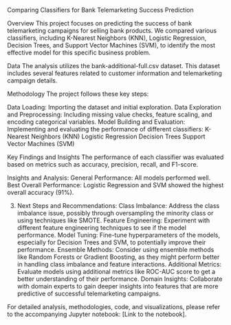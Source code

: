 Comparing Classifiers for Bank Telemarketing Success Prediction

Overview
This project focuses on predicting the success of bank telemarketing campaigns for selling bank products. We compared various classifiers, including K-Nearest Neighbors (KNN), Logistic Regression, Decision Trees, and Support Vector Machines (SVM), to identify the most effective model for this specific business problem.

Data
The analysis utilizes the bank-additional-full.csv dataset. This dataset includes several features related to customer information and telemarketing campaign details.

Methodology
The project follows these key steps:

Data Loading: Importing the dataset and initial exploration.
Data Exploration and Preprocessing: Including missing value checks, feature scaling, and encoding categorical variables.
Model Building and Evaluation: Implementing and evaluating the performance of different classifiers:
K-Nearest Neighbors (KNN)
Logistic Regression
Decision Trees
Support Vector Machines (SVM)

Key Findings and Insights
The performance of each classifier was evaluated based on metrics such as accuracy, precision, recall, and F1-score.

Insights and Analysis:
General Performance: All models performed well.
Best Overall Performance: Logistic Regression and SVM showed the highest overall accuracy (91%). 

3. Next Steps and Recommendations:
Class Imbalance: Address the class imbalance issue, possibly through oversampling the minority class or using techniques like SMOTE.
Feature Engineering: Experiment with different feature engineering techniques to see if the model performance.
Model Tuning: Fine-tune hyperparameters of the models, especially for Decision Trees and SVM, to potentially improve their performance.
Ensemble Methods: Consider using ensemble methods like Random Forests or Gradient Boosting, as they might perform better in handling class imbalance and feature interactions.
Additional Metrics: Evaluate models using additional metrics like ROC-AUC score to get a better understanding of their performance.
Domain Insights: Collaborate with domain experts to gain deeper insights into features that are more predictive of successful telemarketing campaigns.


For detailed analysis, methodologies, code, and visualizations, please refer to the accompanying Jupyter notebook: [Link to the notebook].
